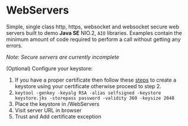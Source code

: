 # WebServers
Simple, single class http, https, websocket and websocket secure web servers built to demo **Java SE** NIO.2, `AIO` libraries. Examples contain the minimum amount of code required to perform a call without getting any errors.

*Note: Secure servers are currently incomplete*

(Optional) Configure your keystore:
  1. If you have a proper certificate then follow these [steps](https://docs.oracle.com/cd/E19509-01/820-3503/ggfen/index.html) to create a keystore using your certificate otherwise proceed to step 2.
  2. `keytool -genkey -keyalg RSA -alias selfsigned -keystore keystore.jks -storepass password -validity 360 -keysize 2048`
  3. Place the keystore in /WebServers
  4. Visit server URL in browser
  5. Trust and Add certificate exception
